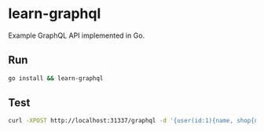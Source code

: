 # learn-graphql

Example GraphQL API implemented in Go.

## Run

```bash
go install && learn-graphql
```

## Test

```bash
curl -XPOST http://localhost:31337/graphql -d '{user(id:1){name, shop{name, product{name, price}}}}'
```
